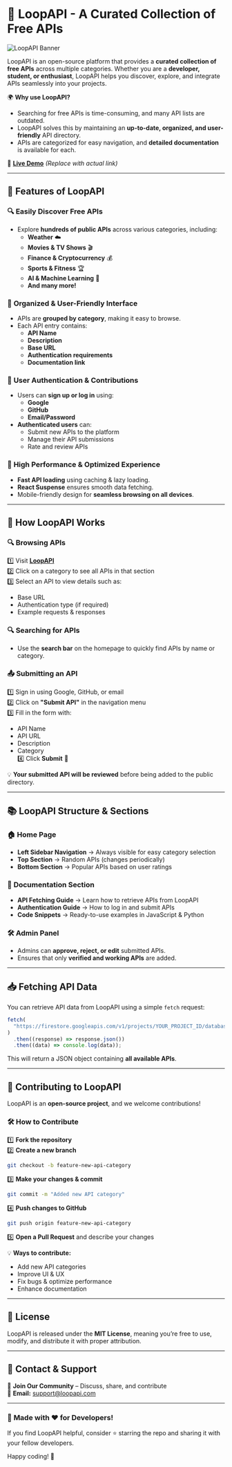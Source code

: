# 📌 **LoopAPI - A Curated Collection of Free APIs**

![LoopAPI Banner](https://res.cloudinary.com/do5xzpecm/image/upload/v1740815590/Screenshot_2025-03-01_131002_zfz8nw.png)

LoopAPI is an open-source platform that provides a **curated collection of free APIs** across multiple categories. Whether you are a **developer, student, or enthusiast**, LoopAPI helps you discover, explore, and integrate APIs seamlessly into your projects.

🌍 **Why use LoopAPI?**

- Searching for free APIs is time-consuming, and many API lists are outdated.
- LoopAPI solves this by maintaining an **up-to-date, organized, and user-friendly** API directory.
- APIs are categorized for easy navigation, and **detailed documentation** is available for each.

🔗 **[Live Demo](https://loopapi.com/)** _(Replace with actual link)_

---

## 🚀 **Features of LoopAPI**

### 🔍 **Easily Discover Free APIs**

- Explore **hundreds of public APIs** across various categories, including:
  - **Weather** ☁️
  - **Movies & TV Shows** 🎬
  - **Finance & Cryptocurrency** 💰
  - **Sports & Fitness** 🏆
  - **AI & Machine Learning** 🤖
  - **And many more!**

### 📂 **Organized & User-Friendly Interface**

- APIs are **grouped by category**, making it easy to browse.
- Each API entry contains:
  - **API Name**
  - **Description**
  - **Base URL**
  - **Authentication requirements**
  - **Documentation link**

### 🔐 **User Authentication & Contributions**

- Users can **sign up or log in** using:
  - **Google**
  - **GitHub**
  - **Email/Password**
- **Authenticated users** can:
  - Submit new APIs to the platform
  - Manage their API submissions
  - Rate and review APIs

### 🚀 **High Performance & Optimized Experience**

- **Fast API loading** using caching & lazy loading.
- **React Suspense** ensures smooth data fetching.
- Mobile-friendly design for **seamless browsing on all devices**.

---

## 🎯 **How LoopAPI Works**

### 🔍 **Browsing APIs**

1️⃣ Visit **[LoopAPI](https://loopapi.com/)**  
2️⃣ Click on a category to see all APIs in that section  
3️⃣ Select an API to view details such as:

- Base URL
- Authentication type (if required)
- Example requests & responses

### 🔍 **Searching for APIs**

- Use the **search bar** on the homepage to quickly find APIs by name or category.

### 📤 **Submitting an API**

1️⃣ Sign in using Google, GitHub, or email  
2️⃣ Click on **"Submit API"** in the navigation menu  
3️⃣ Fill in the form with:

- API Name
- API URL
- Description
- Category  
  4️⃣ Click **Submit** 🚀

💡 **Your submitted API will be reviewed** before being added to the public directory.

---

## 📚 **LoopAPI Structure & Sections**

### 🏠 **Home Page**

- **Left Sidebar Navigation** → Always visible for easy category selection
- **Top Section** → Random APIs (changes periodically)
- **Bottom Section** → Popular APIs based on user ratings

### 📖 **Documentation Section**

- **API Fetching Guide** → Learn how to retrieve APIs from LoopAPI
- **Authentication Guide** → How to log in and submit APIs
- **Code Snippets** → Ready-to-use examples in JavaScript & Python

### 🛠️ **Admin Panel**

- Admins can **approve, reject, or edit** submitted APIs.
- Ensures that only **verified and working APIs** are added.

---

## 📥 **Fetching API Data**

You can retrieve API data from LoopAPI using a simple `fetch` request:

```js
fetch(
  "https://firestore.googleapis.com/v1/projects/YOUR_PROJECT_ID/databases/(default)/documents/apis"
)
  .then((response) => response.json())
  .then((data) => console.log(data));
```

This will return a JSON object containing **all available APIs**.

---

## 🤝 **Contributing to LoopAPI**

LoopAPI is an **open-source project**, and we welcome contributions!

### 🛠️ **How to Contribute**

1️⃣ **Fork the repository**  
2️⃣ **Create a new branch**

```sh
git checkout -b feature-new-api-category
```

3️⃣ **Make your changes & commit**

```sh
git commit -m "Added new API category"
```

4️⃣ **Push changes to GitHub**

```sh
git push origin feature-new-api-category
```

5️⃣ **Open a Pull Request** and describe your changes

💡 **Ways to contribute:**

- Add new API categories
- Improve UI & UX
- Fix bugs & optimize performance
- Enhance documentation

---

## 📜 **License**

LoopAPI is released under the **MIT License**, meaning you’re free to use, modify, and distribute it with proper attribution.

---

## 📧 **Contact & Support**

💬 **Join Our Community** – Discuss, share, and contribute  
📧 **Email:** support@loopapi.com

---

### 🚀 **Made with ❤️ for Developers!**

If you find LoopAPI helpful, consider ⭐ starring the repo and sharing it with your fellow developers.

Happy coding! 🎉
